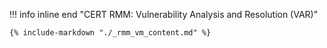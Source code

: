 !!! info inline end "CERT RMM: Vulnerability Analysis and Resolution (VAR)"

    {% include-markdown "./_rmm_vm_content.md" %}
